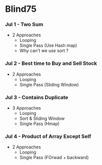 # Blind75

### Jul 1 - Two Sum
* 2 Approaches
  + Looping
  + Single Pass (Use Hash map)
  + Why can't we use sort ?

### Jul 2 - Best time to Buy and Sell Stock
* 2 Approaches
  + Looping
  + Single Pass (Sliding Window)

### Jul 3 - Contains Duplicate
* 3 Approaches
  + Looping
  + Sort & Sliding Window
  + Single Pass (Hmap)

### Jul 4 - Product of Array Except Self
* 2 Approaches
  + Looping
  + Single Pass (FOrwad + backward)
